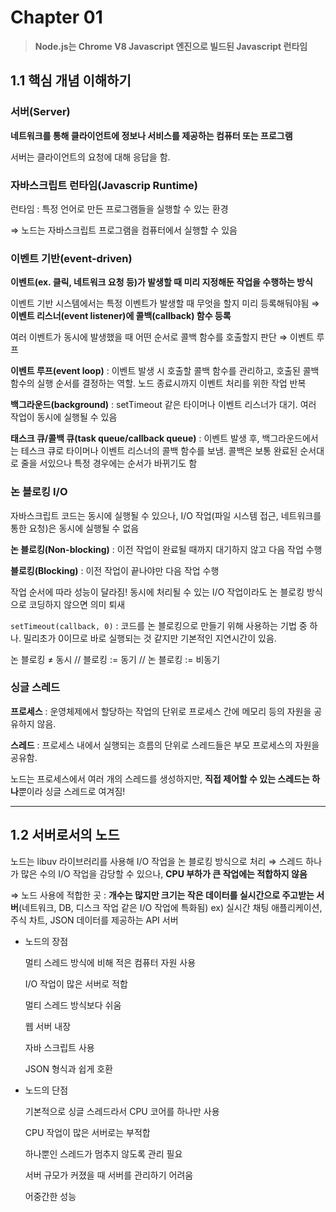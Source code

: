 # Chapter 01

> **Node.js는 Chrome V8 Javascript 엔진으로 빌드된 Javascript 런타임**

## 1.1 핵심 개념 이해하기

### 서버(Server)

**네트워크를 통해 클라이언트에 정보나 서비스를 제공하는 컴퓨터 또는 프로그램**

서버는 클라이언트의 요청에 대해 응답을 함.

### 자바스크립트 런타임(Javascrip Runtime)

런타임 : 특정 언어로 만든 프로그램들을 실행할 수 있는 환경

⇒ 노드는 자바스크립트 프로그램을 컴퓨터에서 실행할 수 있음

### 이벤트 기반(event-driven)

**이벤트(ex. 클릭, 네트워크 요청 등)가 발생할 때 미리 지정해둔 작업을 수행하는 방식**

이벤트 기반 시스템에서는 특정 이벤트가 발생할 때 무엇을 할지 미리 등록해둬야됨 ⇒ **이벤트 리스너(event listener)에 콜백(callback) 함수 등록**

여러 이벤트가 동시에 발생했을 때 어떤 순서로 콜백 함수를 호출할지 판단 ⇒ 이벤트 루프

**이벤트 루프(event loop)** : 이벤트 발생 시 호출할 콜백 함수를 관리하고, 호출된 콜백 함수의 실행 순서를 결정하는 역할. 노드 종료시까지 이벤트 처리를 위한 작업 반복

**백그라운드(background)** : setTimeout 같은 타이머나 이벤트 리스너가 대기. 여러 작업이 동시에 실행될 수 있음

**태스크 큐/콜백 큐(task queue/callback queue)** : 이벤트 발생 후, 백그라운드에서는 테스크 큐로 타이머나 이벤트 리스너의 콜백 함수를 보냄.  콜백은 보통 완료된 순서대로 줄을 서있으나 특정 경우에는 순서가 바뀌기도 함

### 논 블로킹 I/O

자바스크립트 코드는 동시에 실행될 수 있으나, I/O 작업(파일 시스템 접근, 네트워크를 통한 요청)은 동시에 실행될 수 없음

**논 블로킹(Non-blocking)** : 이전 작업이 완료될 때까지 대기하지 않고 다음 작업 수행

**블로킹(Blocking)** : 이전 작업이 끝나야만 다음 작업 수행

작업 순서에 따라 성능이 달라짐! 동시에 처리될 수 있는 I/O 작업이라도 논 블로킹 방식으로 코딩하지 않으면 의미 퇴새

`setTimeout(callback, 0)` : 코드를 논 블로킹으로 만들기 위해 사용하는 기법 중 하나. 밀리초가 0이므로 바로 실행되는 것 같지만 기본적인 지연시간이 있음.

논 블로킹 ≠ 동시 // 블로킹 := 동기 // 논 블로킹 := 비동기

### 싱글 스레드

**프로세스** : 운영체제에서 할당하는 작업의 단위로 프로세스 간에 메모리 등의 자원을 공유하지 않음.

**스레드** : 프로세스 내에서 실행되는 흐름의 단위로 스레드들은 부모 프로세스의 자원을 공유함.

노드는 프로세스에서 여러 개의 스레드를 생성하지만, **직접 제어할 수 있는 스레드는 하나**뿐이라 싱글 스레드로 여겨짐!

---

## 1.2 서버로서의 노드

노드는 libuv 라이브러리를 사용해 I/O 작업을 논 블로킹 방식으로 처리 ⇒ 스레드 하나가 많은 수의 I/O 작업을 감당할 수 있으나, **CPU 부하가 큰 작업에는 적합하지 않음**

⇒ 노드 사용에 적합한 곳 : **개수는 많지만 크기는 작은 데이터를 실시간으로 주고받는 서버**(네트워크, DB, 디스크 작업 같은 I/O 작업에 특화됨)
ex) 실시간 채팅 애플리케이션, 주식 차트, JSON 데이터를 제공하는 API 서버

- 노드의 장점
    
    멀티 스레드 방식에 비해 적은 컴퓨터 자원 사용
    
    I/O 작업이 많은 서버로 적합
    
    멀티 스레드 방식보다 쉬움
    
    웹 서버 내장
    
    자바 스크립트 사용
    
    JSON 형식과 쉽게 호환
    
- 노드의 단점
    
    기본적으로 싱글 스레드라서 CPU 코어를 하나만 사용
    
    CPU 작업이 많은 서버로는 부적합
    
    하나뿐인 스레드가 멈추지 않도록 관리 필요
    
    서버 규모가 커졌을 때 서버를 관리하기 어려움
    
    어중간한 성능
